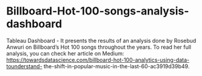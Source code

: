 # Billboard-Hot-100-songs-analysis-dashboard
Tableau Dashboard - 
It presents the results of an analysis done by Rosebud
Anwuri on Billboard’s Hot 100 songs throughout the years. To
read her full analysis, you can check her article on Medium:
https://towardsdatascience.com/billboard-hot-100-analytics-using-data-tounderstand-
the-shift-in-popular-music-in-the-last-60-ac3919d39b49.
